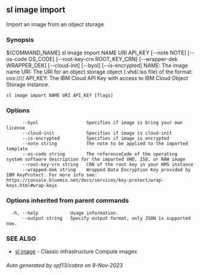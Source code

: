 ## sl image import

Import an image from an object storage

### Synopsis

${COMMAND_NAME} sl image import NAME URI API_KEY [--note NOTE] [--os-code OS_CODE] [--root-key-crn ROOT_KEY_CRN] [--wrapper-dek WRAPPER_DEK] [--cloud-init] [--byol] [--is-encrypted]
  NAME: The image name
  URI: The URI for an object storage object (.vhd/.iso file) of the format: cos://<regionName>/<bucketName>/<objectPath>
  API_KEY: The IBM Cloud API Key with access to IBM Cloud Object Storage instance.

```
sl image import NAME URI API_KEY [flags]
```

### Options

```
      --byol                  Specifies if image is bring your own license
      --cloud-init            Specifies if image is cloud-init
      --is-encrypted          Specifies if image is encrypted
      --note string           The note to be applied to the imported template
      --os-code string        The referenceCode of the operating system software description for the imported VHD, ISO, or RAW image
      --root-key-crn string   CRN of the root key in your KMS instance
      --wrapped-dek string    Wrapped Data Encryption Key provided by IBM KeyProtect. For more info see: https://console.bluemix.net/docs/services/key-protect/wrap-keys.html#wrap-keys
```

### Options inherited from parent commands

```
  -h, --help            Usage information.
      --output string   Specify output format, only JSON is supported now.
```

### SEE ALSO

* [sl image](sl_image.md)	 - Classic infrastructure Compute images

###### Auto generated by spf13/cobra on 9-Nov-2023
